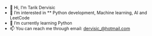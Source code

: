 * 👋 Hi, I’m Tarik Dervisic
* 👀 I’m interested in 
** Python development, Machine learning, AI and LeetCode
* 🌱 I’m currently learning Python
* 📫 You can reach me through email: dervisic_@hotmail.com
